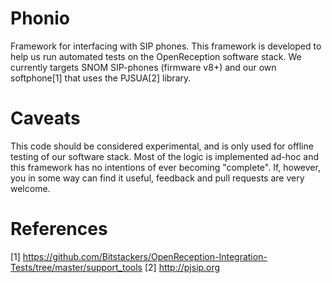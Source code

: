 Phonio
======

Framework for interfacing with SIP phones. This framework is developed to help us run automated tests on the OpenReception software stack. We currently targets SNOM SIP-phones (firmware v8+) and our own softphone[1] that uses the PJSUA[2] library. 

# Caveats
This code should be considered experimental, and is only used for offline testing of our software stack. Most of the logic is implemented ad-hoc and this framework has no intentions of ever becoming "complete". If, however, you in some way can find it useful, feedback and pull requests are very welcome.

# References
[1] https://github.com/Bitstackers/OpenReception-Integration-Tests/tree/master/support_tools
[2] http://pjsip.org